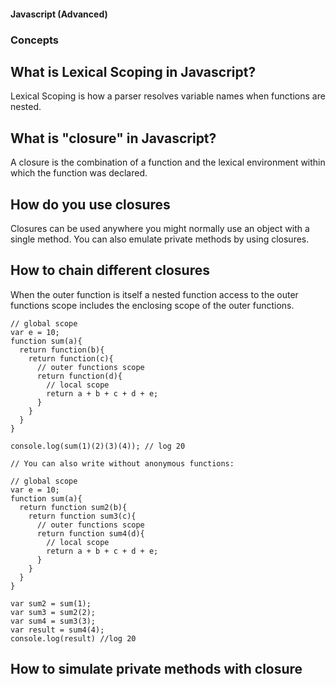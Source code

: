 #### Javascript (Advanced)
### Concepts

## What is Lexical Scoping in Javascript?
Lexical Scoping is how a parser resolves variable names when functions are nested.

## What is "closure" in Javascript?
A closure is the combination of a function and the lexical environment within which the function was declared.

## How do you use closures
Closures can be used anywhere you might normally use an object with a single method. You can also emulate private methods by using closures.

## How to chain different closures
When the outer function is itself a nested function access to the outer functions scope includes the enclosing scope of the outer functions.

```
// global scope
var e = 10;
function sum(a){
  return function(b){
    return function(c){
      // outer functions scope
      return function(d){
        // local scope
        return a + b + c + d + e;
      }
    }
  }
}

console.log(sum(1)(2)(3)(4)); // log 20

// You can also write without anonymous functions:

// global scope
var e = 10;
function sum(a){
  return function sum2(b){
    return function sum3(c){
      // outer functions scope
      return function sum4(d){
        // local scope
        return a + b + c + d + e;
      }
    }
  }
}

var sum2 = sum(1);
var sum3 = sum2(2);
var sum4 = sum3(3);
var result = sum4(4);
console.log(result) //log 20
```

## How to simulate private methods with closure

